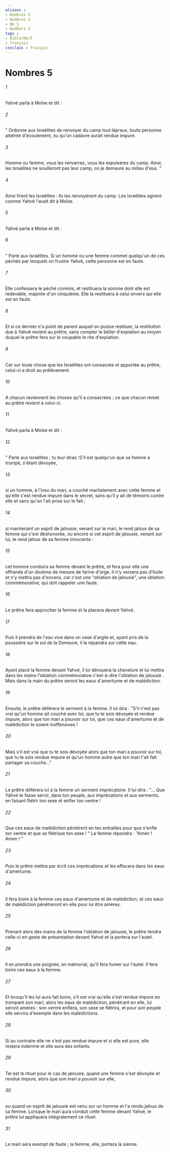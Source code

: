 ```yaml
---
aliases : 
- Nombres 5
- Nombres 5
- Nb 5
- Numbers 5
tags : 
- Bible/Nb/5
- français
cssclass : français
---
```


# Nombres 5

###### 1
Yahvé parla à Moïse et dit :
###### 2
" Ordonne aux Israélites de renvoyer du camp tout lépreux, toute personne atteinte d'écoulement, ou qu'un cadavre aurait rendue impure. 
###### 3
Homme ou femme, vous les renverrez, vous les expulserez du camp. Ainsi, les Israélites ne souilleront pas leur camp, où je demeure au milieu d'eux. "
###### 4
Ainsi firent les Israélites : ils les renvoyèrent du camp. Les Israélites agirent comme Yahvé l'avait dit à Moïse. 
###### 5
Yahvé parla à Moïse et dit : 
###### 6
" Parle aux Israélites. Si un homme ou une femme commet quelqu'un de ces péchés par lesquels on frustre Yahvé, cette personne est en faute. 
###### 7
Elle confessera le péché commis, et restituera la somme dont elle est redevable, majorée d'un cinquième. Elle la restituera à celui envers qui elle est en faute. 
###### 8
Et si ce dernier n'a point de parent auquel on puisse restituer, la restitution due à Yahvé revient au prêtre, sans compter le bélier d'expiation au moyen duquel le prêtre fera sur le coupable le rite d'expiation. 
###### 9
Car sur toute chose que les Israélites ont consacrée et apportée au prêtre, celui-ci a droit au prélèvement. 
###### 10
A chacun reviennent les choses qu'il a consacrées ; ce que chacun remet au prêtre revient à celui-ci. 
###### 11
Yahvé parla à Moïse et dit : 
###### 12
" Parle aux Israélites ; tu leur diras :S'il est quelqu'un que sa femme a trompé, s'étant dévoyée, 
###### 13
si un homme, à l'insu du mari, a couché maritalement avec cette femme et qu'elle s'est rendue impure dans le secret, sans qu'il y ait de témoins contre elle et sans qu'on l'ait prise sur le fait ; 
###### 14
si maintenant un esprit de jalousie, venant sur le mari, le rend jaloux de sa femme qui s'est déshonorée, ou encore si cet esprit de jalousie, venant sur lui, le rend jaloux de sa femme innocente : 
###### 15
cet homme conduira sa femme devant le prêtre, et fera pour elle une offrande d'un dixième de mesure de farine d'orge. Il n'y versera pas d'huile et n'y mettra pas d'encens, car c'est une "oblation de jalousie", une oblation commémorative, qui doit rappeler une faute. 
###### 16
Le prêtre fera approcher la femme et la placera devant Yahvé. 
###### 17
Puis il prendra de l'eau vive dans un vase d'argile et, ayant pris de la poussière sur le sol de la Demeure, il la répandra sur cette eau. 
###### 18
Ayant placé la femme devant Yahvé, il lui dénouera la chevelure et lui mettra dans les mains l'oblation commémorative c'est-à-dire l'oblation de jalousie . Mais dans la main du prêtre seront les eaux d'amertume et de malédiction. 
###### 19
Ensuite, le prêtre déférera le serment à la femme. Il lui dira : "S'il n'est pas vrai qu'un homme ait couché avec toi, que tu te sois dévoyée et rendue impure, alors que ton mari a pouvoir sur toi, que ces eaux d'amertume et de malédiction te soient inoffensives ! 
###### 20
Mais s'il est vrai que tu te sois dévoyée alors que ton mari a pouvoir sur toi, que tu te sois rendue impure et qu'un homme autre que ton mari t'ait fait partager sa couche..." 
###### 21
Le prêtre déférera ici à la femme un serment imprécatoire. Il lui dira : "... Que Yahvé te fasse servir, dans ton peuple, aux imprécations et aux serments, en faisant flétrir ton sexe et enfler ton ventre ! 
###### 22
Que ces eaux de malédiction pénètrent en tes entrailles pour que s'enfle ton ventre et que se flétrisse ton sexe ! " La femme répondra : "Amen ! Amen ! "
###### 23
Puis le prêtre mettra par écrit ces imprécations et les effacera dans les eaux d'amertume. 
###### 24
Il fera boire à la femme ces eaux d'amertume et de malédiction, et ces eaux de malédiction pénétreront en elle pour lui être amères. 
###### 25
Prenant alors des mains de la femme l'oblation de jalousie, le prêtre tendra celle-ci en geste de présentation devant Yahvé et la portera sur l'autel. 
###### 26
Il en prendra une poignée, en mémorial, qu'il fera fumer sur l'autel. Il fera boire ces eaux à la femme. 
###### 27
Et lorsqu'il les lui aura fait boire, s'il est vrai qu'elle s'est rendue impure en trompant son mari, alors les eaux de malédiction, pénétrant en elle, lui seront amères : son ventre enflera, son sexe se flétrira, et pour son peuple elle servira d'exemple dans les malédictions. 
###### 28
Si au contraire elle ne s'est pas rendue impure et si elle est pure, elle restera indemne et elle aura des enfants. 
###### 29
Tel est le rituel pour le cas de jalousie, quand une femme s'est dévoyée et rendue impure, alors que son mari a pouvoir sur elle, 
###### 30
ou quand un esprit de jalousie est venu sur un homme et l'a rendu jaloux de sa femme. Lorsque le mari aura conduit cette femme devant Yahvé, le prêtre lui appliquera intégralement ce rituel. 
###### 31
Le mari sera exempt de faute ; la femme, elle, portera la sienne. 
